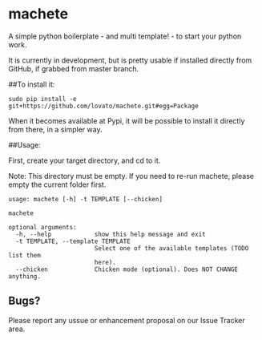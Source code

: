 # machete

A simple python boilerplate - and multi template! - to start your python work.

It is currently in development, but is pretty usable if installed directly from GitHub, if grabbed from master branch.

##To install it:

```
sudo pip install -e git+https://github.com/lovato/machete.git#egg=Package
```

When it becomes available at Pypi, it will be possible to install it directly from there, in a simpler way.

##Usage:

First, create your target directory, and cd to it.

Note: This directory must be empty. If you need to re-run machete, please empty the current folder first.

```
usage: machete [-h] -t TEMPLATE [--chicken]

machete

optional arguments:
  -h, --help            show this help message and exit
  -t TEMPLATE, --template TEMPLATE
                        Select one of the available templates (TODO list them
                        here).
  --chicken             Chicken mode (optional). Does NOT CHANGE anything.

```
## Bugs?
Please report any ussue or enhancement proposal on our Issue Tracker area.
